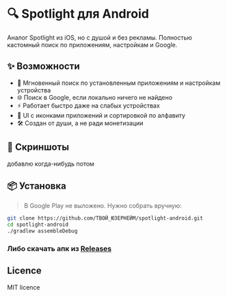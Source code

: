 # 🔍 Spotlight для Android

Аналог Spotlight из iOS, но с душой и без рекламы. Полностью кастомный поиск по приложениям, настройкам и Google.

## ✨ Возможности

- 🔎 Мгновенный поиск по установленным приложениям и настройкам устройства
- 🌐 Поиск в Google, если локально ничего не найдено
- ⚡ Работает быстро даже на слабых устройствах
- 🎨 UI с иконками приложений и сортировкой по алфавиту
- 🛠 Создан от души, а не ради монетизации

## 📸 Скриншоты

добавлю когда-нибудь потом

## 📦 Установка

> В Google Play не выложено. Нужно собрать вручную:

```bash
git clone https://github.com/ТВОЙ_ЮЗЕРНЕЙМ/spotlight-android.git
cd spotlight-android
./gradlew assembleDebug
```
### Либо скачать апк из [Releases](https://github.com/snofine/spotlight-android/releases/tag/v1.0.0)
## Licence
MIT licence
